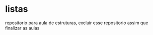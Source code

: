 # listas
repositorio para aula de estruturas, excluir esse repositorio assim que finalizar as aulas
